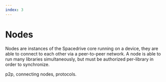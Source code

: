 ```yaml
---
index: 3
---
```

# Nodes

Nodes are instances of the Spacedrive core running on a device, they are able to connect to each other via a peer-to-peer network. A node is able to run many libraries simultaneously, but must be authorized per-library in order to synchronize.



p2p, connecting nodes, protocols.
